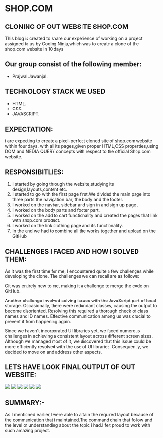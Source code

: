 # SHOP.COM



## CLONING OF OUT WEBSITE SHOP.COM

This blog is created to share our experience of working on a project assigned to us by Coding Ninja,which was to create a clone of the shop.com website in 10 days

## Our group consist of the following member:


- Prajwal Jawanjal.
 

## TECHNOLOGY STACK WE USED

* HTML.
* CSS.
* JAVASCRIPT.

## EXPECTATION:

i are expecting to create a pixel-perfect cloned site of shop.com website within four days. with all its pages,given proper HTML,CSS properties,using DOM and MEDIA QUERY concepts with respect to the official Shop.com website.

##  RESPONSIBITLIES:

1. I started by going through the website,studying its design,layouts,content etc.
2. I started to go with the first page first.We divided the main page into three parts the navigation bar, the body and the footer.
3. I worked on the navbar, sidebar and sign in and sign up page .
4. I worked on the body parts and footer part.
5. I worked on the add to cart functionality and created the pages that link with shop.com product.
6. I worked on the link clothing page and its functionality.
7. In the end we had to combine all the works together and upload on the GitHub.

## CHALLENGES I FACED AND HOW I SOLVED THEM:

As it was the first time for me, I encountered quite a few challenges while developing the clone. The challenges we can recall are as follows:

Git was entirely new to me, making it a challenge to merge the code on GitHub.

Another challenge involved solving issues with the JavaScript part of local storage. Occasionally, there were redundant classes, causing the output to become disoriented. Resolving this required a thorough check of class names and ID names. Effective communication among us was crucial to prevent it from happening again.

Since we haven't incorporated UI libraries yet, we faced numerous challenges in achieving a consistent layout across different screen sizes. Although we managed most of it, we discovered that this issue could be more efficiently resolved with the use of UI libraries. Consequently, we decided to move on and address other aspects.



## LETS HAVE LOOK FINAL OUTPUT OF OUT WEBSITE:

<img src="https://miro.medium.com/max/875/1*G5RRCYI_OrsYVUFdDvx7UQ.png"/>
<img src="https://miro.medium.com/max/875/1*worE7OExB5n303C7pXblyg.png"/>
<img src="https://miro.medium.com/max/875/1*Q3R9N3TOE1cN8UvFXSJGqA.png"/>
<img src="https://miro.medium.com/max/875/1*yYN7QigYoK4TB2mv8xwAxA.png"/>
<img src="https://miro.medium.com/max/875/1*4Apj6pLuqASl9Q2nvmNLVQ.png"/>
<img src="https://miro.medium.com/max/875/1*TnWH_Sz7WrXvspqHGQSGHA.png"/>

## SUMMARY:-

As I mentioned earlier,I were able to attain the required layout because of the communication that i maintained.The command chain that  follow and the level of understanding about the topic i had.I felt proud to work with such amazing project.
